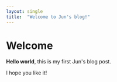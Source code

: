 ```yaml
---
layout: single
title:  "Welcome to Jun's blog!"
---
```


# Welcome

**Hello world**, this is my first Jun's blog post.

I hope you like it!
